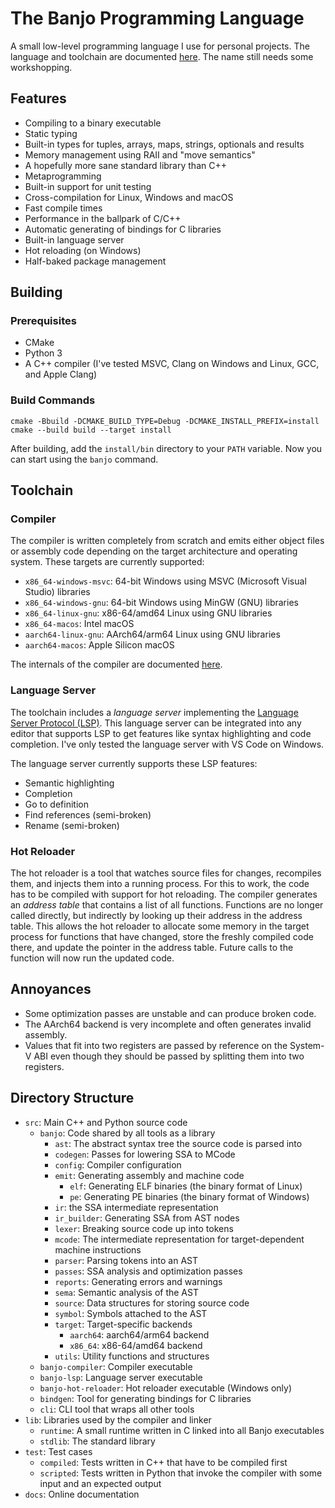 # The Banjo Programming Language

A small low-level programming language I use for personal projects. The language and toolchain are documented [here](https://chnoblouch.github.io/banjo-lang/). The name still needs some workshopping.

## Features

- Compiling to a binary executable
- Static typing
- Built-in types for tuples, arrays, maps, strings, optionals and results
- Memory management using RAII and "move semantics"
- A hopefully more sane standard library than C++
- Metaprogramming
- Built-in support for unit testing
- Cross-compilation for Linux, Windows and macOS
- Fast compile times
- Performance in the ballpark of C/C++
- Automatic generating of bindings for C libraries
- Built-in language server
- Hot reloading (on Windows)
- Half-baked package management

## Building

### Prerequisites

- CMake
- Python 3
- A C++ compiler (I've tested MSVC, Clang on Windows and Linux, GCC, and Apple Clang)

### Build Commands

```
cmake -Bbuild -DCMAKE_BUILD_TYPE=Debug -DCMAKE_INSTALL_PREFIX=install
cmake --build build --target install
```

After building, add the `install/bin` directory to your `PATH` variable. Now you can start using the `banjo` command.

## Toolchain

### Compiler

The compiler is written completely from scratch and emits either object files or assembly code depending on the target architecture and operating system. These targets are currently supported:

- `x86_64-windows-msvc`: 64-bit Windows using MSVC (Microsoft Visual Studio) libraries
- `x86_64-windows-gnu`: 64-bit Windows using MinGW (GNU) libraries
- `x86_64-linux-gnu`: x86-64/amd64 Linux using GNU libraries 
- `x86_64-macos`: Intel macOS
- `aarch64-linux-gnu`: AArch64/arm64 Linux using GNU libraries
- `aarch64-macos`: Apple Silicon macOS

The internals of the compiler are documented [here](docs/compiler.md).

### Language Server

The toolchain includes a _language server_ implementing the [Language Server Protocol (LSP)](https://microsoft.github.io/language-server-protocol/). This language server can be integrated into any editor that supports LSP to get features like syntax highlighting and code completion. I've only tested the language server with VS Code on Windows.

The language server currently supports these LSP features:
- Semantic highlighting
- Completion
- Go to definition
- Find references (semi-broken)
- Rename (semi-broken)

### Hot Reloader

The hot reloader is a tool that watches source files for changes, recompiles them, and injects them into a running process. For this to work, the code has to be compiled with support for hot reloading. The compiler generates an _address table_ that contains a list of all functions. Functions are no longer called directly, but indirectly by looking up their address in the address table. This allows the hot reloader to allocate some memory in the target process for functions that have changed, store the freshly compiled code there, and update the pointer in the address table. Future calls to the function will now run the updated code.

## Annoyances

- Some optimization passes are unstable and can produce broken code.
- The AArch64 backend is very incomplete and often generates invalid assembly.
- Values that fit into two registers are passed by reference on the System-V ABI even though they should be passed by splitting them into two registers.

## Directory Structure

- `src`: Main C++ and Python source code
    - `banjo`: Code shared by all tools as a library
        - `ast`: The abstract syntax tree the source code is parsed into
        - `codegen`: Passes for lowering SSA to MCode
        - `config`: Compiler configuration
        - `emit`: Generating assembly and machine code
            - `elf`: Generating ELF binaries (the binary format of Linux)
            - `pe`: Generating PE binaries (the binary format of Windows)
        - `ir`: the SSA intermediate representation
        - `ir_builder`: Generating SSA from AST nodes
        - `lexer`: Breaking source code up into tokens
        - `mcode`: The intermediate representation for target-dependent machine instructions
        - `parser`: Parsing tokens into an AST
        - `passes`: SSA analysis and optimization passes
        - `reports`: Generating errors and warnings
        - `sema`: Semantic analysis of the AST
        - `source`: Data structures for storing source code
        - `symbol`: Symbols attached to the AST
        - `target`: Target-specific backends
            - `aarch64`: aarch64/arm64 backend
            - `x86_64`: x86-64/amd64 backend
        - `utils`: Utility functions and structures
    - `banjo-compiler`: Compiler executable
    - `banjo-lsp`: Language server executable
    - `banjo-hot-reloader`: Hot reloader executable (Windows only)
    - `bindgen`: Tool for generating bindings for C libraries
    - `cli`: CLI tool that wraps all other tools
- `lib`: Libraries used by the compiler and linker
    - `runtime`: A small runtime written in C linked into all Banjo executables
    - `stdlib`: The standard library
- `test`: Test cases
    - `compiled`: Tests written in C++ that have to be compiled first
    - `scripted`: Tests written in Python that invoke the compiler with some input and an expected output 
- `docs`: Online documentation

